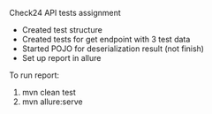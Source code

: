 Check24 API tests assignment

- Created test structure
- Created tests for get endpoint with 3 test data
- Started POJO for deserialization result (not finish)
- Set up report in allure 

To run report:
 1. mvn clean test
 2. mvn allure:serve


